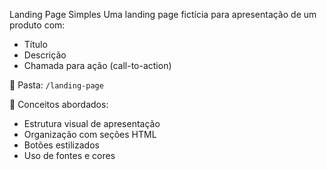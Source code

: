 Landing Page Simples
Uma landing page fictícia para apresentação de um produto com:
- Título
- Descrição
- Chamada para ação (call-to-action)

📂 Pasta: `/landing-page`

🔗 Conceitos abordados:
- Estrutura visual de apresentação
- Organização com seções HTML
- Botões estilizados
- Uso de fontes e cores
